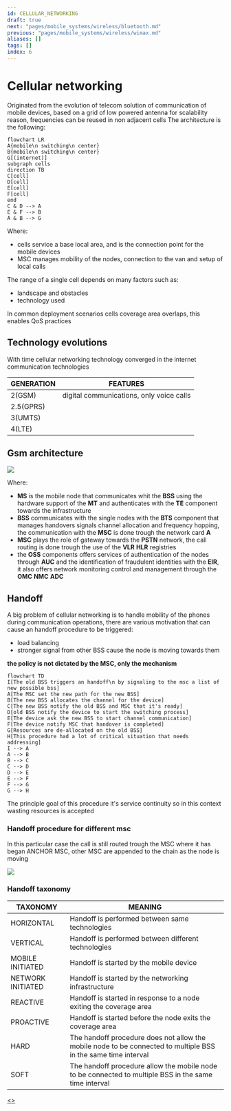 ```yaml
---
id: CELLULAR_NETWORKING
draft: true
next: "pages/mobile_systems/wireless/bluetooth.md"
previous: "pages/mobile_systems/wireless/wimax.md"
aliases: []
tags: []
index: 6
---
```


# Cellular networking

Originated from the evolution of telecom solution of communication of mobile devices, based on a grid of low powered antenna for scalability reason, frequencies can be reused in non adjacent cells The architecture is the following:

```mermaid
flowchart LR
A{mobile\n switching\n center}
B{mobile\n switching\n center}
G[(internet)]
subgraph cells
direction TB
C[cell]
D[cell]
E[cell]
F[cell]
end
C & D --> A
E & F --> B
A & B --> G
```

Where:

- cells service a base local area, and is the connection point for the mobile devices
- MSC manages mobility of the nodes, connection to the van and setup of local calls

The range of a single cell depends on many factors such as:

- landscape and obstacles
- technology used

In common deployment scenarios cells coverage area overlaps, this enables QoS practices

## Technology evolutions

With time cellular networking technology converged in the internet communication technologies

| GENERATION | FEATURES                                 |
| ---------- | ---------------------------------------- |
| 2(GSM)     | digital communications, only voice calls |
| 2.5(GPRS)  |                                          |
| 3(UMTS)    |                                          |
| 4(LTE)     |                                          |

## Gsm architecture

![](assets/mobile_systems/Pasted%20image%2020240307143626.png)

Where:

- **MS** is the mobile node that communicates whit the **BSS** using the hardware support of the **MT** and authenticates with the **TE** component towards the infrastructure
- **BSS** communicates with the single nodes with the **BTS** component that manages handovers signals channel allocation and frequency hopping, the communication with the **MSC** is done trough the network card **A**
- **MSC** plays the role of gateway towards the **PSTN** network, the call routing is done trough the use of the **VLR** **HLR** registries
- the **OSS** components offers services of authentication of the nodes through **AUC** and the identification of fraudulent identities with the **EIR**, it also offers network monitoring control and management through the **OMC** **NMC** **ADC**

## Handoff

A big problem of cellular networking is to handle mobility of the phones during communication operations, there are various motivation that can cause an handoff procedure to be triggered:

- load balancing
- stronger signal from other BSS cause the node is moving towards them

**the policy is not dictated by the MSC, only the mechanism**

```mermaid
flowchart TD
I[The old BSS triggers an handoff\n by signaling to the msc a list of new possible bss]
A[The MSC set the new path for the new BSS]
B[The new BSS allocates the channel for the device]
C[The new BSS notify the old BSS and MSC that it's ready]
D[old BSS notify the device to start the switching process]
E[The device ask the new BSS to start channel communication]
F[The device notify MSC that handover is completed]
G[Resources are de-allocated on the old BSS]
H[This procedure had a lot of critical situation that needs addressing]
I --> A
A --> B
B --> C
C --> D
D --> E
E --> F
F --> G
G --> H
```

The principle goal of this procedure it's service continuity so in this context wasting resources is accepted

### Handoff procedure for different msc

In this particular case the call is still routed trough the MSC where it has began ANCHOR MSC, other MSC are appended to the chain as the node is moving

![](assets/mobile_systems/Pasted%20image%2020240606103443.png)

### Handoff taxonomy

| TAXONOMY          | MEANING                                                                                                        |
| ----------------- | -------------------------------------------------------------------------------------------------------------- |
| HORIZONTAL        | Handoff is performed between same technologies                                                                 |
| VERTICAL          | Handoff is performed between different technologies                                                            |
| MOBILE INITIATED  | Handoff is started by the mobile device                                                                        |
| NETWORK INITIATED | Handoff is started by the networking infrastructure                                                            |
| REACTIVE          | Handoff is started in response to a node exiting the coverage area                                             |
| PROACTIVE         | Handoff is started before the node exits the coverage area                                                     |
| HARD              | The handoff procedure does not allow the mobile node to be connected to multiple BSS in the same time interval |
| SOFT              | The handoff procedure allow the mobile node to be connected to multiple BSS in the same time interval          |

[<](pages/mobile_systems/wireless/wimax.md)[>](pages/mobile_systems/wireless/bluetooth.md)
